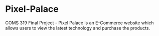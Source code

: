 # Pixel-Palace
COMS 319 Final Project - Pixel Palace is an E-Commerce website which allows users to view the latest technology and purchase the products.
